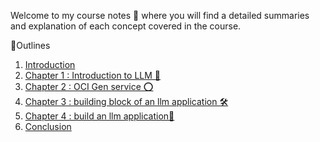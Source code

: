 Welcome to my course notes 📝 where you will find a detailed summaries and explanation of each concept covered in the course.

🎯Outlines
1. [Introduction](./Course_Material/Introduction.md)
2. [Chapter 1 : Introduction to LLM  🤖](./Course_Material/Chapter1.md)
3. [Chapter 2 : OCI Gen service ⭕](./Course_Material/Chapter2.md)
4. [Chapter 3 : building block of an llm application 🛠️](./Course_Material/Chapter3.md)
5. [Chapter 4 : build an llm application📌](./Course_Material/Chapter4.md)
6. [Conclusion](./Course_Material/Conclusion.md)